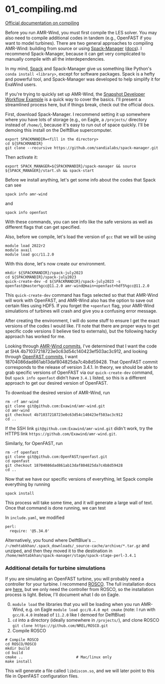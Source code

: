 # 01_compiling.md
[Official documentation on compiling](https://exawind.github.io/amr-wind/user/build.html)

Before you run AMR-Wind, you must first compile the LES solver. You may also need to compile additional codes in tandem (e.g., OpenFAST if you want to model turbines). There are two general approaches to compiling AMR-Wind: building from source or using [Spack-Manager](https://github.com/psakievich/spack-manager) ([docs](https://sandialabs.github.io/spack-manager/index.html)). I recommend Spack-Manager, because it can get very complicated to manually compile with all the interdependencies.

In my mind, [Spack](https://github.com/spack/spack) and Spack-Manager give us something like Python's `conda install <library>`, except for software packages. Spack is a hefty and powerful tool, and Spack-Manager was developed to help simplify it for ExaWind users.

If you're trying to quickly set up AMR-Wind, the [Snapshot Developer Workflow Example](https://sandialabs.github.io/spack-manager/user_profiles/developers/snapshot_workflow.html) is a quick way to cover the basics. I'll present a streamlined process here, but if things break, check out the official docs.

First, download Spack-Manager. I recommend setting it up somewhere where you have lots of storage (e.g., on Eagle, a `/projects/` directory instead of `/home/`), because it's easy to run out of space quickly. I'll be demoing this install on the DelftBlue supercomputer.

```
export SPACKMANDIR=<fill in the directory>
cd ${SPACKMANDIR}
git clone --recursive https://github.com/sandialabs/spack-manager.git
```

Then activate it:
```
export SPACK_MANAGER=${SPACKMANDIR}/spack-manager && source ${SPACK_MANAGER}/start.sh && spack-start
```

Before we install anything, let's get some info about the codes that Spack can see
```
spack info amr-wind
```
and
```
spack info openfast
```
With these commands, you can see info like the safe versions as well as different flags that can get specified.

Also, before we compile, let's load the version of `gcc` that we will be using
```
module load 2022r2
module avail
module load gcc/11.2.0
```

With this done, let's now create our environment.
```
mkdir ${SPACKMANDIR}/spack-july2023
cd ${SPACKMANDIR}/spack-july2023
quick-create-dev -d ${SPACKMANDIR}/spack-july2023 -s openfast@master%gcc@11.2.0 amr-wind@main+openfast+hdf5%gcc@11.2.0
```
This `quick-create-dev` command has flags selected so that that AMR-Wind will work with OpenFAST, and AMR-Wind also has the option to save out certain files using HDF5. If you forget the `+openfast` flag, your AMR-Wind simulations of turbines will crash and give you a confusing error message.

After creating the environment, I will do some stuff to ensure I get the exact versions of the codes I would like. I'll note that there are proper ways to get specific code versions (I believe tied to externals), but the following hacky approach has worked for me.

Looking through [AMR-Wind commits](https://github.com/Exawind/amr-wind/commits/main), I've determined that I want the code at SHA 4b71037218723e0c63d54c140423ef503ac3c912, and looking through [OpenFAST commits](https://github.com/OpenFAST/openfast/commits/main), I want 18704086dad861ab13daf804825da7c4b8d59428. That OpenFAST commit corresponds to the release of version 3.4.1. In theory, we should be able to grab specific versions of OpenFAST via our `quick-create-dev` command, but `spack info openfast` didn't have `3.4.1` listed, so this is a different approach to get our desired version of OpenFAST.

To download the desired version of AMR-Wind, run
```
rm -rf amr-wind
git clone git@github.com:Exawind/amr-wind.git
cd amr-wind
git checkout 4b71037218723e0c63d54c140423ef503ac3c912
cd ..
```
If the SSH link `git@github.com:Exawind/amr-wind.git` didn't work, try the HTTPS link `https://github.com/Exawind/amr-wind.git`.

Similarly, for OpenFAST, run
```
rm -rf openfast
git clone git@github.com:OpenFAST/openfast.git
cd openfast
git checkout 18704086dad861ab13daf804825da7c4b8d59428
cd ..
```

Now that we have our specific versions of everything, let Spack compile everything by running
```
spack install
```
This process will take some time, and it will generate a large wall of text. Once that command is done running, we can test 


In `include.yaml`, we modified 
```
perl:
  require: '@5.34.0'
```

Alternatively, you found where DelftBlue's … `/~/mehtabkhan/.spack_downloads/_source-cache/archive/*.tar.gz` and unziped, and then they moved it to the destination in `/home/mehtabkhan/spack-manager/stage/spack-stage-perl-3.4.1`

### Additional details for turbine simulations
If you are simulating an OpenFAST turbine, you will probably need a controller for your turbine. I recommend [ROSCO](https://github.com/NREL/ROSCO). The full installation docs are [here](https://rosco.readthedocs.io/en/latest/source/install.html#full-rosco-installation), but we only need the controller from ROSCO, so the installation process is light. Below, I'll document what I do on Eagle.

0. `module load` the libraries that you will be loading when you run AMR-Wind, e.g. on Eagle `module load gcc/8.4.0 mpt cmake` (note: I run with `gcc/8.4.0` instead of `11.2.0` like I demoed for DelftBlue)
1. `cd` into a directory (ideally somewhere in `/projects/`), and clone ROSCO `git clone https://github.com/NREL/ROSCO.git`
2. Compile ROSCO
```
# Compile ROSCO
cd ROSCO/ROSCO
mkdir build
cd build
cmake ..                        # Mac/linux only
make install
```

This will generate a file called `libdiscon.so`, and we will later point to this file in OpenFAST configuration files.

